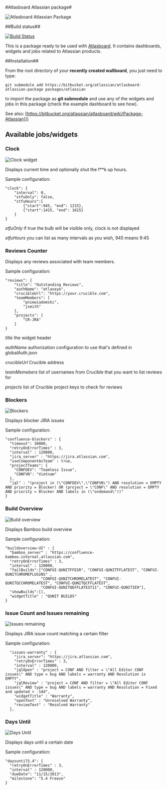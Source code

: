 #Atlasboard Atlassian package#

![Atlasboard Atlassian Package](https://bitbucket.org/atlassian/atlasboard-atlassian-package/raw/master/screenshots/screenshot1.jpeg)

##Build status##

[![Build Status](https://drone.io/bitbucket.org/atlassian/atlasboard-atlassian-package/status.png)](https://drone.io/bitbucket.org/atlassian/atlasboard-atlassian-package/latest)

This is a package ready to be used with [Atlasboard](http://atlasboard.bitbucket.org). It contains dashboards, widgets and jobs related to Atlassian products.

##Installation##

From the root directory of your **recently created wallboard**, you just need to type:

    git submodule add https://bitbucket.org/atlassian/atlasboard-atlassian-package packages/atlassian

to import the package as **git submodule** and use any of the widgets and jobs in this package (check the example dashboard to see how).

See also: [https://bitbucket.org/atlassian/atlasboard/wiki/Package-Atlassian]()

## Available jobs/widgets

### Clock

![Clock widget](https://bitbucket.org/atlassian/atlasboard-atlassian-package/raw/master/screenshots/stfu.png)

Displays current time and optionally shut the f**k up hours.

Sample configuration:

	"clock": {
		"interval": 0,
		"stfuOnly": false,
		"stfuHours":[
			{"start":945, "end": 1215},
			{"start":1415, "end": 1615}
		]
	}

*stfuOnly* if true the bulb will be visible only, clock is not displayed

*stfuHours* you can list as many intervals as you wish, 945 means 9:45

### Reviews Counter

Displays any reviews associated with team members.

Sample configuration:

	"reviews": {
		"title": "Outstanding Reviews",
		"authName": "atlaseye",
		"crucibleUrl": "https://your.crucible.com",
		"teamMembers": [
			"pniewiadomski",
			"jsmith"
		],
		"projects": [
			"CR-JRA"
		]
	}

*title* the widget header

*authName* authorization configuration to use that's defined in globalAuth.json

*crucibleUrl* Crucible address

*teamMemebers* list of usernames from Crucible that you want to list reviews for

*projects* list of Crucible project keys to check for reviews

### Blockers

![Blockers](https://bitbucket.org/atlassian/atlasboard-atlassian-package/raw/master/screenshots/blockers.png)

Displays blocker JIRA issues

Sample configuration:

    "confluence-blockers" : {
      "timeout": 30000,
      "retryOnErrorTimes" : 3,
      "interval" : 120000,
      "jira_server" : "https://jira.atlassian.com",
      "useComponentAsTeam" : true,
      "projectTeams": {
        "CONFDEV": "Teamless Issue",
        "CONFVN": "Vietnam"
      },
      "jql" : "(project in (\"CONFDEV\",\"CONFVN\") AND resolution = EMPTY AND priority = Blocker) OR (project = \"CONF\" AND resolution = EMPTY AND priority = Blocker AND labels in (\"ondemand\"))"
    }


### Build Overview

![Build overview](https://bitbucket.org/atlassian/atlasboard-atlassian-package/raw/master/screenshots/buildoverview.png)

Displays Bamboo build overview

Sample configuration:

    "buildoverview-UI" : {
      "bamboo_server" : "https://confluence-bamboo.internal.atlassian.com",
      "retryOnErrorTimes" : 3,
      "interval" : 120000,
      "failBuilds":["CONFUI-QUNITFFESR", "CONFUI-QUNITFFLATEST", "CONFUI-QUNITCHROMEPLUGINS" , 
                    "CONFUI-QUNITCHROMELATEST", "CONFUI-QUNITQCCHROMELATEST", "CONFUI-QUNITQCFFLATEST", 
                    "CONFUI-QUNITQEFFLATEST11", "CONFUI-QUNITIE9"],
      "showBuilds":[],
      "widgetTitle" : "QUNIT BUILDS"
    }

### Issue Count and Issues remaining

![Issues remaining](https://bitbucket.org/atlassian/atlasboard-atlassian-package/raw/master/screenshots/issuecount.png)

Displays JIRA issue count matching a certain filter

Sample configuration:

      "issues-warranty" : {
        "jira_server": "https://jira.atlassian.com",
        "retryOnErrorTimes" : 3,
        "interval" : 120000,
        "jqlOpen" : "project = CONF AND filter = \"All Editor CONF issues\" AND type = bug AND labels = warranty AND Resolution is EMPTY",
        "jqlReview" : "project = CONF AND filter = \"All Editor CONF issues\" AND type = bug AND labels = warranty AND Resolution = Fixed and updated > -14d",
        "widgetTitle" : "Warranty",
        "openText" : "Unresolved Warranty",
        "reviewText" : "Resolved Warranty"
      },

### Days Until

![Days Until](https://bitbucket.org/atlassian/atlasboard-atlassian-package/raw/master/screenshots/daysuntil.png)

Displays days until a certain date

Sample configuration:

    "daysuntil5.4": {
      "retryOnErrorTimes" : 3,
      "interval" : 120000,
      "dueDate": "11/15/2013",
      "milestone": "5.4 Freeze"
    }
